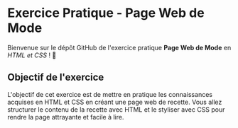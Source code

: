 # Exercice Pratique - Page Web de Mode
Bienvenue sur le dépôt GitHub de l'exercice pratique **Page Web de Mode** en *HTML et CSS* ! 👗

## Objectif de l'exercice

L'objectif de cet exercice est de mettre en pratique les connaissances acquises en HTML et CSS en créant une page web de recette. Vous allez structurer le contenu de la recette avec HTML et le styliser avec CSS pour rendre la page attrayante et facile à lire.
